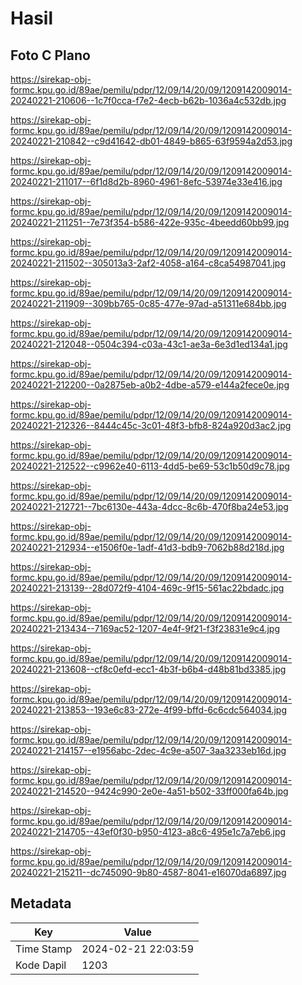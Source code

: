 # Hasil

## Foto C Plano

https://sirekap-obj-formc.kpu.go.id/89ae/pemilu/pdpr/12/09/14/20/09/1209142009014-20240221-210606--1c7f0cca-f7e2-4ecb-b62b-1036a4c532db.jpg

https://sirekap-obj-formc.kpu.go.id/89ae/pemilu/pdpr/12/09/14/20/09/1209142009014-20240221-210842--c9d41642-db01-4849-b865-63f9594a2d53.jpg

https://sirekap-obj-formc.kpu.go.id/89ae/pemilu/pdpr/12/09/14/20/09/1209142009014-20240221-211017--6f1d8d2b-8960-4961-8efc-53974e33e416.jpg

https://sirekap-obj-formc.kpu.go.id/89ae/pemilu/pdpr/12/09/14/20/09/1209142009014-20240221-211251--7e73f354-b586-422e-935c-4beedd60bb99.jpg

https://sirekap-obj-formc.kpu.go.id/89ae/pemilu/pdpr/12/09/14/20/09/1209142009014-20240221-211502--305013a3-2af2-4058-a164-c8ca54987041.jpg

https://sirekap-obj-formc.kpu.go.id/89ae/pemilu/pdpr/12/09/14/20/09/1209142009014-20240221-211909--309bb765-0c85-477e-97ad-a51311e684bb.jpg

https://sirekap-obj-formc.kpu.go.id/89ae/pemilu/pdpr/12/09/14/20/09/1209142009014-20240221-212048--0504c394-c03a-43c1-ae3a-6e3d1ed134a1.jpg

https://sirekap-obj-formc.kpu.go.id/89ae/pemilu/pdpr/12/09/14/20/09/1209142009014-20240221-212200--0a2875eb-a0b2-4dbe-a579-e144a2fece0e.jpg

https://sirekap-obj-formc.kpu.go.id/89ae/pemilu/pdpr/12/09/14/20/09/1209142009014-20240221-212326--8444c45c-3c01-48f3-bfb8-824a920d3ac2.jpg

https://sirekap-obj-formc.kpu.go.id/89ae/pemilu/pdpr/12/09/14/20/09/1209142009014-20240221-212522--c9962e40-6113-4dd5-be69-53c1b50d9c78.jpg

https://sirekap-obj-formc.kpu.go.id/89ae/pemilu/pdpr/12/09/14/20/09/1209142009014-20240221-212721--7bc6130e-443a-4dcc-8c6b-470f8ba24e53.jpg

https://sirekap-obj-formc.kpu.go.id/89ae/pemilu/pdpr/12/09/14/20/09/1209142009014-20240221-212934--e1506f0e-1adf-41d3-bdb9-7062b88d218d.jpg

https://sirekap-obj-formc.kpu.go.id/89ae/pemilu/pdpr/12/09/14/20/09/1209142009014-20240221-213139--28d072f9-4104-469c-9f15-561ac22bdadc.jpg

https://sirekap-obj-formc.kpu.go.id/89ae/pemilu/pdpr/12/09/14/20/09/1209142009014-20240221-213434--7169ac52-1207-4e4f-9f21-f3f23831e9c4.jpg

https://sirekap-obj-formc.kpu.go.id/89ae/pemilu/pdpr/12/09/14/20/09/1209142009014-20240221-213608--cf8c0efd-ecc1-4b3f-b6b4-d48b81bd3385.jpg

https://sirekap-obj-formc.kpu.go.id/89ae/pemilu/pdpr/12/09/14/20/09/1209142009014-20240221-213853--193e6c83-272e-4f99-bffd-6c6cdc564034.jpg

https://sirekap-obj-formc.kpu.go.id/89ae/pemilu/pdpr/12/09/14/20/09/1209142009014-20240221-214157--e1956abc-2dec-4c9e-a507-3aa3233eb16d.jpg

https://sirekap-obj-formc.kpu.go.id/89ae/pemilu/pdpr/12/09/14/20/09/1209142009014-20240221-214520--9424c990-2e0e-4a51-b502-33ff000fa64b.jpg

https://sirekap-obj-formc.kpu.go.id/89ae/pemilu/pdpr/12/09/14/20/09/1209142009014-20240221-214705--43ef0f30-b950-4123-a8c6-495e1c7a7eb6.jpg

https://sirekap-obj-formc.kpu.go.id/89ae/pemilu/pdpr/12/09/14/20/09/1209142009014-20240221-215211--dc745090-9b80-4587-8041-e16070da6897.jpg


## Metadata

| Key        | Value               |
| ---------- | ------------------- |
| Time Stamp | 2024-02-21 22:03:59 |
| Kode Dapil | 1203                |



